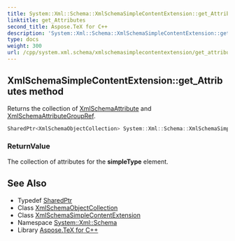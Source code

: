 ```yaml
---
title: System::Xml::Schema::XmlSchemaSimpleContentExtension::get_Attributes method
linktitle: get_Attributes
second_title: Aspose.TeX for C++
description: 'System::Xml::Schema::XmlSchemaSimpleContentExtension::get_Attributes method. Returns the collection of XmlSchemaAttribute and XmlSchemaAttributeGroupRef in C++.'
type: docs
weight: 300
url: /cpp/system.xml.schema/xmlschemasimplecontentextension/get_attributes/
---
```

## XmlSchemaSimpleContentExtension::get_Attributes method


Returns the collection of [XmlSchemaAttribute](../../xmlschemaattribute/) and [XmlSchemaAttributeGroupRef](../../xmlschemaattributegroupref/).

```cpp
SharedPtr<XmlSchemaObjectCollection> System::Xml::Schema::XmlSchemaSimpleContentExtension::get_Attributes()
```


### ReturnValue

The collection of attributes for the **simpleType** element.

## See Also

* Typedef [SharedPtr](../../../system/sharedptr/)
* Class [XmlSchemaObjectCollection](../../xmlschemaobjectcollection/)
* Class [XmlSchemaSimpleContentExtension](../)
* Namespace [System::Xml::Schema](../../)
* Library [Aspose.TeX for C++](../../../)
